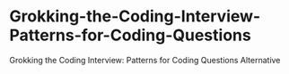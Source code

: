 # Grokking-the-Coding-Interview-Patterns-for-Coding-Questions
Grokking the Coding Interview: Patterns for Coding Questions Alternative
